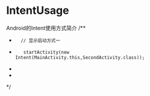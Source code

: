 # IntentUsage
Android的Intent使用方式简介
/**
*       // 显示启动方式一
*        startActivity(new Intent(MainActivity.this,SecondActivity.class));
*
*
*/
